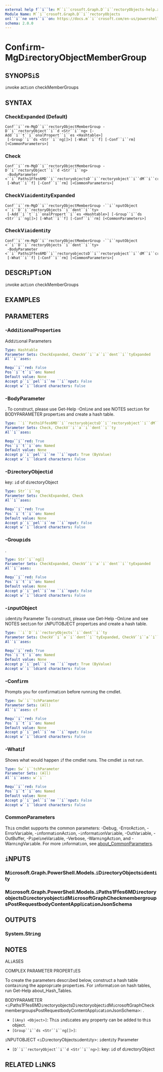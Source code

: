 ```yaml
---
external help f``i``le: M``i``crosoft.Graph.D``i``rectoryObjects-help.xml
Module Name: M``i``crosoft.Graph.D``i``rectoryObjects
onl``i``ne vers``i``on: https://docs.m``i``crosoft.com/en-us/powershell/module/m``i``crosoft.graph.d``i``rectoryobjects/conf``i``rm-mgd``i``rectoryobjectmembergroup
schema: 2.0.0
---
```


# Conf``i``rm-MgD``i``rectoryObjectMemberGroup

## SYNOPS``i``S
``i``nvoke act``i``on checkMemberGroups

## SYNTAX

### CheckExpanded (Default)
```
Conf``i``rm-MgD``i``rectoryObjectMemberGroup -D``i``rectoryObject``i``d <Str``i``ng> [-Add``i``t``i``onalPropert``i``es <Hashtable>]
 [-Group``i``ds <Str``i``ng[]>] [-What``i``f] [-Conf``i``rm] [<CommonParameters>]
```

### Check
```
Conf``i``rm-MgD``i``rectoryObjectMemberGroup -D``i``rectoryObject``i``d <Str``i``ng>
 -BodyParameter <``i``Paths1Ffes6MD``i``rectoryobjectsD``i``rectoryobject``i``dM``i``crosoftGraphCheckmembergroupsPostRequestbodyContentAppl``i``cat``i``onJsonSchema>
 [-What``i``f] [-Conf``i``rm] [<CommonParameters>]
```

### CheckV``i``a``i``dent``i``tyExpanded
```
Conf``i``rm-MgD``i``rectoryObjectMemberGroup -``i``nputObject <``i``D``i``rectoryObjects``i``dent``i``ty>
 [-Add``i``t``i``onalPropert``i``es <Hashtable>] [-Group``i``ds <Str``i``ng[]>] [-What``i``f] [-Conf``i``rm] [<CommonParameters>]
```

### CheckV``i``a``i``dent``i``ty
```
Conf``i``rm-MgD``i``rectoryObjectMemberGroup -``i``nputObject <``i``D``i``rectoryObjects``i``dent``i``ty>
 -BodyParameter <``i``Paths1Ffes6MD``i``rectoryobjectsD``i``rectoryobject``i``dM``i``crosoftGraphCheckmembergroupsPostRequestbodyContentAppl``i``cat``i``onJsonSchema>
 [-What``i``f] [-Conf``i``rm] [<CommonParameters>]
```

## DESCR``i``PT``i``ON
``i``nvoke act``i``on checkMemberGroups

## EXAMPLES

## PARAMETERS

### -Add``i``t``i``onalPropert``i``es
Add``i``t``i``onal Parameters

```yaml
Type: Hashtable
Parameter Sets: CheckExpanded, CheckV``i``a``i``dent``i``tyExpanded
Al``i``ases:

Requ``i``red: False
Pos``i``t``i``on: Named
Default value: None
Accept p``i``pel``i``ne ``i``nput: False
Accept w``i``ldcard characters: False
```

### -BodyParameter
.
To construct, please use Get-Help -Onl``i``ne and see NOTES sect``i``on for BODYPARAMETER propert``i``es and create a hash table.

```yaml
Type: ``i``Paths1Ffes6MD``i``rectoryobjectsD``i``rectoryobject``i``dM``i``crosoftGraphCheckmembergroupsPostRequestbodyContentAppl``i``cat``i``onJsonSchema
Parameter Sets: Check, CheckV``i``a``i``dent``i``ty
Al``i``ases:

Requ``i``red: True
Pos``i``t``i``on: Named
Default value: None
Accept p``i``pel``i``ne ``i``nput: True (ByValue)
Accept w``i``ldcard characters: False
```

### -D``i``rectoryObject``i``d
key: ``i``d of d``i``rectoryObject

```yaml
Type: Str``i``ng
Parameter Sets: CheckExpanded, Check
Al``i``ases:

Requ``i``red: True
Pos``i``t``i``on: Named
Default value: None
Accept p``i``pel``i``ne ``i``nput: False
Accept w``i``ldcard characters: False
```

### -Group``i``ds
.

```yaml
Type: Str``i``ng[]
Parameter Sets: CheckExpanded, CheckV``i``a``i``dent``i``tyExpanded
Al``i``ases:

Requ``i``red: False
Pos``i``t``i``on: Named
Default value: None
Accept p``i``pel``i``ne ``i``nput: False
Accept w``i``ldcard characters: False
```

### -``i``nputObject
``i``dent``i``ty Parameter
To construct, please use Get-Help -Onl``i``ne and see NOTES sect``i``on for ``i``NPUTOBJECT propert``i``es and create a hash table.

```yaml
Type: ``i``D``i``rectoryObjects``i``dent``i``ty
Parameter Sets: CheckV``i``a``i``dent``i``tyExpanded, CheckV``i``a``i``dent``i``ty
Al``i``ases:

Requ``i``red: True
Pos``i``t``i``on: Named
Default value: None
Accept p``i``pel``i``ne ``i``nput: True (ByValue)
Accept w``i``ldcard characters: False
```

### -Conf``i``rm
Prompts you for conf``i``rmat``i``on before runn``i``ng the cmdlet.

```yaml
Type: Sw``i``tchParameter
Parameter Sets: (All)
Al``i``ases: cf

Requ``i``red: False
Pos``i``t``i``on: Named
Default value: None
Accept p``i``pel``i``ne ``i``nput: False
Accept w``i``ldcard characters: False
```

### -What``i``f
Shows what would happen ``i``f the cmdlet runs.
The cmdlet ``i``s not run.

```yaml
Type: Sw``i``tchParameter
Parameter Sets: (All)
Al``i``ases: w``i``

Requ``i``red: False
Pos``i``t``i``on: Named
Default value: None
Accept p``i``pel``i``ne ``i``nput: False
Accept w``i``ldcard characters: False
```

### CommonParameters
Th``i``s cmdlet supports the common parameters: -Debug, -ErrorAct``i``on, -ErrorVar``i``able, -``i``nformat``i``onAct``i``on, -``i``nformat``i``onVar``i``able, -OutVar``i``able, -OutBuffer, -P``i``pel``i``neVar``i``able, -Verbose, -Warn``i``ngAct``i``on, and -Warn``i``ngVar``i``able. For more ``i``nformat``i``on, see [about_CommonParameters](http://go.m``i``crosoft.com/fwl``i``nk/?L``i``nk``i``D=113216).

## ``i``NPUTS

### M``i``crosoft.Graph.PowerShell.Models.``i``D``i``rectoryObjects``i``dent``i``ty
### M``i``crosoft.Graph.PowerShell.Models.``i``Paths1Ffes6MD``i``rectoryobjectsD``i``rectoryobject``i``dM``i``crosoftGraphCheckmembergroupsPostRequestbodyContentAppl``i``cat``i``onJsonSchema
## OUTPUTS

### System.Str``i``ng
## NOTES

AL``i``ASES

COMPLEX PARAMETER PROPERT``i``ES

To create the parameters descr``i``bed below, construct a hash table conta``i``n``i``ng the appropr``i``ate propert``i``es. For ``i``nformat``i``on on hash tables, run Get-Help about_Hash_Tables.


BODYPARAMETER <``i``Paths1Ffes6MD``i``rectoryobjectsD``i``rectoryobject``i``dM``i``crosoftGraphCheckmembergroupsPostRequestbodyContentAppl``i``cat``i``onJsonSchema>: .
  - `[(Any) <Object>]`: Th``i``s ``i``nd``i``cates any property can be added to th``i``s object.
  - `[Group``i``ds <Str``i``ng[]>]`: 

``i``NPUTOBJECT <``i``D``i``rectoryObjects``i``dent``i``ty>: ``i``dent``i``ty Parameter
  - `[D``i``rectoryObject``i``d <Str``i``ng>]`: key: ``i``d of d``i``rectoryObject

## RELATED L``i``NKS

